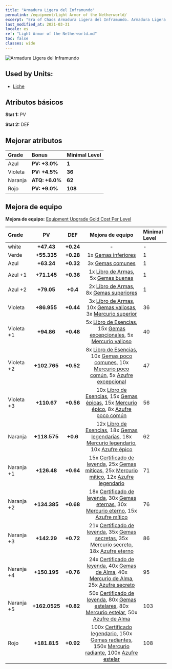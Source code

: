 ```yaml
---
title: "Armadura Ligera del Inframundo"
permalink: /equipment/Light Armor of the Netherworld/
excerpt: "Era of Chaos Armadura Ligera del Inframundo. Armadura Ligera del Inframundo"
last_modified_at: 2021-03-31
locale: es
ref: "Light Armor of the Netherworld.md"
toc: false
classes: wide
---
```


  ![Armadura Ligera del Inframundo](/images/e/e_3054.png)

## Used by Units:

* [Liche](/es/units/Lich/) 


## Atributos básicos
 **Stat 1:** PV

 **Stat 2:** DEF

## Mejorar atributos

  |     Grade    |   Bonus | Minimal Level | 
  |:-------------|:--------|:--------------| 
  | Azul | **PV: +3.0%** | **1** | 
  | Violeta | **PV: +4.5%** | **36** | 
  | Naranja | **ATQ: +6.0%** | **62** | 
  | Rojo | **PV: +9.0%** | **108** | 


## Mejora de equipo
 **Mejora de equipo:** [Equipment Upgrade Gold Cost Per Level](/equipment/EquipmentUpgradeCostPerLevel/) 

  |          Grade      | PV | DEF | Mejora de equipo | Minimal Level |
  |:--------------------|:---------:|:---------:|:----------------:|:--------------|
  | white | **+47.43** | **+0.24** | - | - |
  | Verde | **+55.335** | **+0.28** | 1x [Gemas inferiores](/es/Items/mat_4/) | 1 |
  | Azul | **+63.24** | **+0.32** | 3x [Gemas comunes](/es/Items/mat_10/) | 1 |
  | Azul +1 | **+71.145** | **+0.36** | 1x [Libro de Armas](/es/Items/mat_18/), 5x [Gemas buenas](/es/Items/mat_16/) | 1 |
  | Azul +2 | **+79.05** | **+0.4** | 2x [Libro de Armas](/es/Items/mat_25/), 8x [Gemas superiores](/es/Items/mat_23/) | 1 |
  | Violeta | **+86.955** | **+0.44** | 3x [Libro de Armas](/es/Items/mat_32/), 10x [Gemas valiosas](/es/Items/mat_30/), 3x [Mercurio superior](/es/Items/mat_21/) | 36 |
  | Violeta +1 | **+94.86** | **+0.48** | 5x [Libro de Esencias](/es/Items/mat_39/), 15x [Gemas excepcionales](/es/Items/mat_37/), 5x [Mercurio valioso](/es/Items/mat_28/) | 40 |
  | Violeta +2 | **+102.765** | **+0.52** | 8x [Libro de Esencias](/es/Items/mat_46/), 10x [Gemas poco comunes](/es/Items/mat_44/), 10x [Mercurio poco común](/es/Items/mat_42/), 5x [Azufre excepcional](/es/Items/mat_36/) | 47 |
  | Violeta +3 | **+110.67** | **+0.56** | 10x [Libro de Esencias](/es/Items/mat_53/), 15x [Gemas épicas](/es/Items/mat_51/), 15x [Mercurio épico](/es/Items/mat_49/), 8x [Azufre poco común](/es/Items/mat_43/) | 56 |
  | Naranja | **+118.575** | **+0.6** | 12x [Libro de Esencias](/es/Items/mat_60/), 18x [Gemas legendarias](/es/Items/mat_58/), 18x [Mercurio legendario](/es/Items/mat_56/), 10x [Azufre épico](/es/Items/mat_50/) | 62 |
  | Naranja +1 | **+126.48** | **+0.64** | 15x [Certificado de leyenda](/es/Items/mat_67/), 25x [Gemas míticas](/es/Items/mat_65/), 25x [Mercurio mítico](/es/Items/mat_63/), 12x [Azufre legendario](/es/Items/mat_57/) | 71 |
  | Naranja +2 | **+134.385** | **+0.68** | 18x [Certificado de leyenda](/es/Items/mat_74/), 30x [Gemas eternas](/es/Items/mat_72/), 30x [Mercurio eterno](/es/Items/mat_70/), 15x [Azufre mítico](/es/Items/mat_64/) | 76 |
  | Naranja +3 | **+142.29** | **+0.72** | 21x [Certificado de leyenda](/es/Items/mat_81/), 35x [Gemas secretas](/es/Items/mat_79/), 35x [Mercurio secreto](/es/Items/mat_77/), 18x [Azufre eterno](/es/Items/mat_71/) | 86 |
  | Naranja +4 | **+150.195** | **+0.76** | 24x [Certificado de leyenda](/es/Items/mat_88/), 40x [Gemas de Alma](/es/Items/mat_86/), 40x [Mercurio de Alma](/es/Items/mat_84/), 25x [Azufre secreto](/es/Items/mat_78/) | 95 |
  | Naranja +5 | **+162.0525** | **+0.82** | 50x [Certificado de leyenda](/es/Items/mat_95/), 80x [Gemas estelares](/es/Items/mat_93/), 80x [Mercurio estelar](/es/Items/mat_91/), 50x [Azufre de Alma](/es/Items/mat_85/) | 103 |
  | Rojo | **+181.815** | **+0.92** | 100x [Certificado legendario](/es/Items/mat_102/), 150x [Gemas radiantes](/es/Items/mat_100/), 150x [Mercurio radiante](/es/Items/mat_98/), 100x [Azufre estelar](/es/Items/mat_92/) | 108 |

